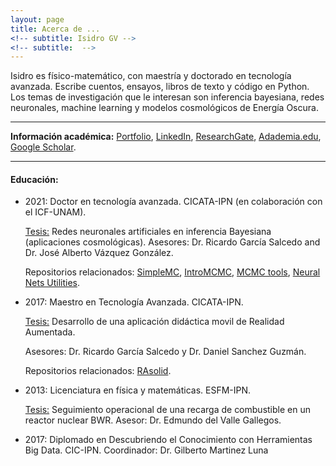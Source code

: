 ```yaml
---
layout: page
title: Acerca de ...
<!-- subtitle: Isidro GV -->
<!-- subtitle:  -->
---
```


Isidro es físico-matemático, con maestría y doctorado en tecnología avanzada. Escribe cuentos, ensayos, libros de texto y código en Python. Los temas de investigación que le interesan son inferencia bayesiana, redes neuronales, machine learning y modelos cosmológicos de Energía Oscura.

-------------------------------------------------------------
**Información académica:** [Portfolio](portfolio.md), [LinkedIn](https://www.linkedin.com/in/isidro-gomez-vargas/), [ResearchGate](https://www.researchgate.net/profile/Isidro_Gomez-Vargas2), [Adademia.edu](https://ipn.academia.edu/IsidroGómezVargas), [Google Scholar](https://scholar.google.com.mx/citations?user=c9OLfMcAAAAJ&hl=es).

---------

####	Educación:

- 	2021: Doctor en tecnología avanzada. CICATA-IPN (en colaboración con el ICF-UNAM).

    [Tesis:](phdthesis.com) Redes neuronales artificiales en inferencia Bayesiana (aplicaciones cosmológicas).  Asesores: Dr. Ricardo García Salcedo and Dr. José Alberto Vázquez González.    

	Repositorios relacionados: [SimpleMC](https://github.com/ja-vazquez/SimpleMC), [IntroMCMC](https://github.com/igomezv/IntroMCMC), [MCMC tools](https://github.com/igomezv/mcmcTools),  [Neural Nets Utilities](https://github.com/igomezv/neural_nets_utilities).

- 	2017: Maestro en Tecnología Avanzada. CICATA-IPN.

	[Tesis:](https://www.academia.edu/35480448/Dise%C3%B1o_y_desarrollo_de_una_aplicaci%C3%B3n_para_dispositivos_m%C3%B3viles_de_realidad_aumentada) Desarrollo de una aplicación didáctica movil de Realidad Aumentada. 

	Asesores: Dr. Ricardo García Salcedo y Dr. Daniel Sanchez Guzmán.

	Repositorios relacionados: [RAsolid](https://github.com/igomezv/RAsolidsrev).
        
-	2013: Licenciatura en física y matemáticas. ESFM-IPN.

	[Tesis:](href=https://www.academia.edu/35480399/Seguimiento_operacional_de_una_recarga_de_combustible_de_un_reactor_BWR_con_SIMULATE_3) Seguimiento operacional de una recarga de combustible en un reactor nuclear BWR.  Asesor: Dr. Edmundo del Valle Gallegos.
    

- 	2017: Diplomado en Descubriendo el Conocimiento con Herramientas Big Data. CIC-IPN. Coordinador: Dr. Gilberto Martinez Luna

<!--stackedit_data:
eyJoaXN0b3J5IjpbODgyODc0NzI4XX0=
-->